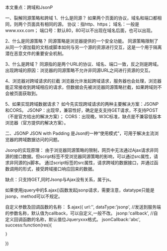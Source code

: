 本文重点：跨域和JsonP

一、裂解同源策略和跨域
1、什么是同源？
如果两个页面的协议，域名和端口都相同，则两个页面具有相同的源。
协议：指http、https；
域名：一般是www.xxx.com；
端口号：默认80，80可以不出现在域名后面，也可以出现。

2、什么是同源策略？
同源策略是浏览器提供的一个安全功能。
同源策略限制了从同一个源加载的文档或脚本如何与另一个源的资源进行交互，这是一个用于隔离潜在恶意文件的重要安全机制。

3、什么是跨域？
同源指的是两个URL的协议、域名、端口一致，反之则是跨域。
出现跨域的原因：浏览器的同源策略不允许非同源URL之间进行资源的交互。

4、浏览器对跨域请求的拦截
浏览器允许发起跨域请求，服务器也会处理，浏览器能正常接收到跨域相应的请求，但数据会先被浏览器同源策略拦截，如果跨域则不会被页面获取到。

5、如果实现跨域数据请求？
如今先实现跨域请求的两种主要解决方案：JSONP和CORS。
JSONP：出现早，兼容性好，确定是支支持GET请求，不支持POST（不是官方给出的解决方案）；
CORS：出现晚，W3C标准，缺点是不兼容低版本浏览器（官方提供的解决方案）。

二、JSONP
JSON with Padding 是Json的一种“使用模式”，可用于解决主流浏览器的跨域数据访问的问题。

Jsonp的实现原理：
由于浏览器同源策略的限制，网页中无法通过Ajax请求非同源的接口数据。但script标签不受浏览器同源策略的影响，可以通过src属性，请求非同源的js脚本。
通过script标签的src属性，请求跨域的数据接口，并通过函数调用的形式，接受跨域接口响应回来的数据。

缺点：只支持GET,同时Jsonp与Ajax没有关系，属于js。

如果使用jquery中的$.ajax()函数发起jsonp请求，需要注意，datatype只能是jsonp，method可以不规定。

自定义参数及回调函数的名称：
$.ajax({
    url:'',
    dataType:'jsonp',
    //发送到服务端的参数名称，默认值为callback，可以自定义,一般不改。
    jsonp:'callback',
    //自定义回调函数的名称，默认值位Jqueryxxx格式。
    jsonCallback:'abc',
    success:function(res){
        
    }
})